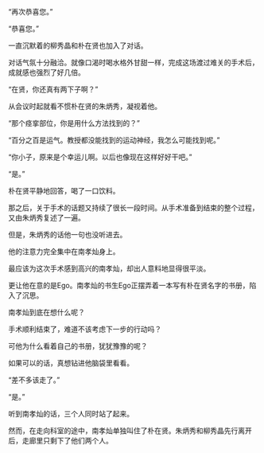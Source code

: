 “再次恭喜您。”

“恭喜您。”

一直沉默着的柳秀晶和朴在贤也加入了对话。

对话气氛十分融洽。就像口渴时喝水格外甘甜一样，完成这场渡过难关的手术后，成就感也强烈了好几倍。

“在贤，你还真有两下子啊？”

从会议时起就看不惯朴在贤的朱炳秀，凝视着他。

“那个痉挛部位，你是用什么方法找到的？”

“百分之百是运气。教授都没能找到的运动神经，我怎么可能找到呢。”

“你小子，原来是个幸运儿啊。以后也像现在这样好好干吧。”

“是。”

朴在贤平静地回答，喝了一口饮料。

那之后，关于手术的话题又持续了很长一段时间。从手术准备到结束的整个过程，又由朱炳秀复述了一遍。

但是，朱炳秀的话他一句也没听进去。

他的注意力完全集中在南孝灿身上。

最应该为这次手术感到高兴的南孝灿，却出人意料地显得很平淡。

更让他在意的是Ego。南孝灿的书生Ego正摆弄着一本写有朴在贤名字的书册，陷入了沉思。

南孝灿到底在想什么呢？

手术顺利结束了，难道不该考虑下一步的行动吗？

可他为什么看着自己的书册，犹犹豫豫的呢？

如果可以的话，真想钻进他脑袋里看看。

“差不多该走了。”

“是。”

听到南孝灿的话，三个人同时站了起来。

然而，在走向科室的途中，南孝灿单独叫住了朴在贤。朱炳秀和柳秀晶先行离开后，走廊里只剩下了他们两个人。